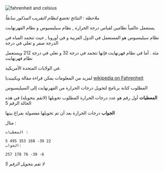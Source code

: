<div class="text-center">
	<img alt="fahrenheit and celsius" src="https://codeabbey.github.io/data/fahrenheit_celsius.png"/>
</div>

*ملاحظة : النتائج تخضع لنظام التقريب المذكور سابقاً*

يستعمل عالمياً نظامين لقياس درجة الحرارة , نظام سيليسيوس و نظام الفهرنهايت

نظام سيليسيوس هو المستعمل في الدول العربية و في أوروبا , حيث تتجمد المياه في الدرجة صفر و تغلي في درجة

مئة . أما في نظام فهرنهايت فإنها تتجمد في درجة 32 و تغلي في درجة 212 ويستعمل نظام فهرنهايت 

في الولايات المتحدة الأمريكية.


لمزيد من المعلومات يمكن قراءة مقالة ويكيبيديا
[wikipedia on Fahrenheit](http://en.wikipedia.org/wiki/Fahrenheit)

المطلوب كتابة برنامج لتحويل درجات الحرارة من الفهرنهايت إلى السيليسيوس

**المعطيات** أول  رقم هو عدد درجات الحرارة المطلوب تحويلها (لاتقم بتحويله) في هذه الحالة الرقم 5

**الجواب** درجات الحرارة بعد أن تم تحويلها مفصولة بفراغ بينها

مثال : 
  
    المعطيات :
  
    5 495 353 168 -39 22
    الجواب:
  
    257 178 76 -39 -6

*لا تقم بتحويل الرقم 5*
